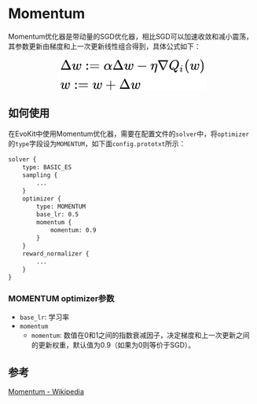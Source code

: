 # Momentum
Momentum优化器是带动量的SGD优化器，相比SGD可以加速收敛和减小震荡，其参数更新由梯度和上一次更新线性组合得到，具体公式如下：

<p align="center">
<img align="center" src=".images/Momentum_eq.png" width="300"/>
</p>

## 如何使用
在EvoKit中使用Momentum优化器，需要在配置文件的`solver`中，将`optimizer`的`type`字段设为`MOMENTUM`，如下面`config.prototxt`所示：
```
solver {
    type: BASIC_ES
    sampling {
        ...
    }
    optimizer {
        type: MOMENTUM
        base_lr: 0.5
        momentum {
            momentum: 0.9
        }
    }
    reward_normalizer {
        ...
    }
}
```

### MOMENTUM optimizer参数
- `base_lr`: 学习率
- `momentum`
  - `momentum`: 数值在0和1之间的指数衰减因子，决定梯度和上一次更新之间的更新权重，默认值为0.9（如果为0则等价于SGD）。

## 参考
[Momentum - Wikipedia](https://en.wikipedia.org/wiki/Stochastic_gradient_descent#Momentum)
